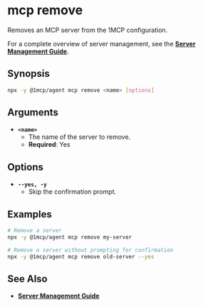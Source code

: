 # mcp remove

Removes an MCP server from the 1MCP configuration.

For a complete overview of server management, see the **[Server Management Guide](../../guide/essentials/server-management)**.

## Synopsis

```bash
npx -y @1mcp/agent mcp remove <name> [options]
```

## Arguments

- **`<name>`**
  - The name of the server to remove.
  - **Required**: Yes

## Options

- **`--yes, -y`**
  - Skip the confirmation prompt.

## Examples

```bash
# Remove a server
npx -y @1mcp/agent mcp remove my-server

# Remove a server without prompting for confirmation
npx -y @1mcp/agent mcp remove old-server --yes
```

## See Also

- **[Server Management Guide](../../guide/essentials/server-management)**
